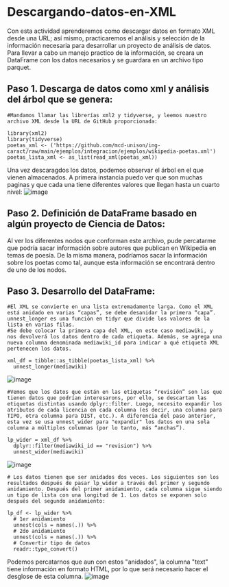 # Descargando-datos-en-XML
Con esta actividad aprenderemos como descargar datos en formato XML desde una URL; así mismo, practicaremos el análisis y selección de la información necesaria para desarrollar un proyecto de análisis de datos.  
Para llevar a cabo un manejo practico de la información, se creara un DataFrame con los datos necesarios y se guardara en un archivo tipo parquet. 

## Paso 1. Descarga de datos como xml y análisis del árbol que se genera:

```{r}
#Mandamos llamar las librerías xml2 y tidyverse, y leemos nuestro archivo XML desde la URL de GitHub proporcionada:

library(xml2)
library(tidyverse)
poetas_xml <- ('https://github.com/mcd-unison/ing-caract/raw/main/ejemplos/integracion/ejemplos/wikipedia-poetas.xml')
poetas_lista_xml <- as_list(read_xml(poetas_xml))

```
Una vez descaragdos los datos, podemos observar el árbol en el que vienen almacenados. A primera instancia puedo ver que son muchas paginas y que cada una tiene diferentes valores que llegan hasta un cuarto nivel: 
![image](https://user-images.githubusercontent.com/111605081/189778930-12861941-3cca-4aaa-b38b-29c52a29af6a.png)

## Paso 2. Definición de DataFrame basado en algún proyecto de Ciencia de Datos:
Al ver los diferentes nodos que conforman este archivo, pude percatarme que podría sacar información sobre autores que publican en Wikipedia en temas de poesía. De la misma manera, podríamos sacar la información sobre los poetas como tal, aunque esta información se encontrará dentro de uno de los nodos.

## Paso 3. Desarrollo del DataFrame:
```{r}
#El XML se convierte en una lista extremadamente larga. Como el XML está anidado en varias “capas”, se debe desanidar la primera “capa”. unnest_longer es una función en tidyr que divide los valores de la lista en varias filas.
#Se debe colocar la primera capa del XML, en este caso mediawiki, y  nos devolverá los datos dentro de cada etiqueta. Además, se agrega una nueva columna denominada mediawiki_id para indicar a qué etiqueta XML pertenecen los datos. 

xml_df = tibble::as_tibble(poetas_lista_xml) %>%
  unnest_longer(mediawiki)
```
![image](https://user-images.githubusercontent.com/111605081/189788582-f6276098-3885-4148-a701-efed78d9b7bf.png)

```{r}
#Vemos que los datos que están en las etiquetas “revisión” son las que tienen datos que podrían interesarons, por ello, se descartan las etiquetas distintas usando dplyr::filter. Luego, necesito expandir los atributos de cada licencia en cada columna (es decir, una columna para TIPO, otra columna para DIST, etc.). A diferencia del paso anterior, esta vez se usa unnest_wider para "expandir" los datos en una sola columna a múltiples columnas (por lo tanto, más “anchas”).

lp_wider = xml_df %>%
  dplyr::filter(mediawiki_id == "revision") %>%
  unnest_wider(mediawiki) 
```
![image](https://user-images.githubusercontent.com/111605081/189789088-ea7f46be-3295-4f9c-8164-1a717dcf7ca7.png)


```{r}
# Los datos tienen que ser anidados dos veces. Los siguientes son los resultados después de pasar lp_wider a través del primer y segundo anidamiento. Después del primer anidamiento, cada columna sigue siendo un tipo de lista con una longitud de 1. Los datos se exponen solo después del segundo anidamiento: 

lp_df <- lp_wider %>%
  # 1er anidamiento
  unnest(cols = names(.)) %>%
  # 2do anidamiento
  unnest(cols = names(.)) %>%
  # Convertir tipo de datos
  readr::type_convert() 
```
Podemos percatarnos que aun con estos "anidados", la columna "text" tiene información en formato HTML, por lo que será necesario hacer el desglose de esta columna.
![image](https://user-images.githubusercontent.com/111605081/189790616-281a3522-5b79-4213-94d4-2d8341eca782.png)



